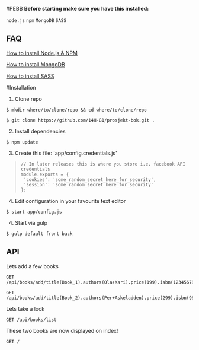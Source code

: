 
#PEBB
__Before starting make sure you have this installed:__

`node.js`
`npm`
`MongoDB`
`SASS`

FAQ
--
[How to install Node.js &  NPM](docs/how-to-install-node-js.md)

[How to install MongoDB](docs/how-to-install-mongodb.md)

[How to install SASS](docs/how-to-install-sass.md)

#Installation

1) Clone repo

```
$ mkdir where/to/clone/repo && cd where/to/clone/repo
```

```
$ git clone https://github.com/14H-G1/prosjekt-bok.git .
```

2) Install dependencies

```
$ npm update
```

3) Create this file: 'app/config.credentials.js'

>     // In later releases this is where you store i.e. facebook API credentials
>     module.exports = {
>	   'cookies': 'some_random_secret_here_for_security',
>	   'session': 'some_random_secret_here_for_security'
>     };

4) Edit configuration in your favourite text editor

```
$ start app/config.js
```

4) Start via gulp

```
$ gulp default front back
```

API
--

Lets add a few books

```
GET /api/books/add/title(Book_1).authors(Ola+Kari).price(199).isbn(123456789)
```

```
GET /api/books/add/title(Book_2).authors(Per+Askeladden).price(299).isbn(987654321)
```

Lets take a look

```
GET /api/books/list
```

These two books are now displayed on index!

```
GET /
```
